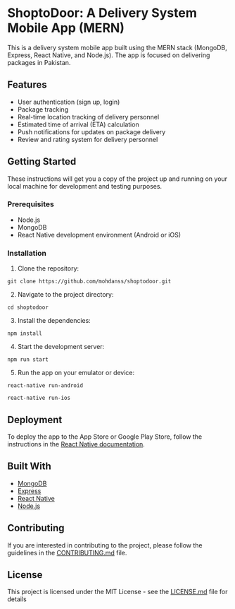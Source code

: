 # **ShoptoDoor: A Delivery System Mobile App (MERN)**

This is a delivery system mobile app built using the MERN stack (MongoDB, Express, React Native, and Node.js). The app is focused on delivering packages in Pakistan.

## Features

* User authentication (sign up, login)
* Package tracking
* Real-time location tracking of delivery personnel
* Estimated time of arrival (ETA) calculation
* Push notifications for updates on package delivery
* Review and rating system for delivery personnel

## Getting Started

These instructions will get you a copy of the project up and running on your local machine for development and testing purposes.

### Prerequisites

* Node.js
* MongoDB
* React Native development environment (Android or iOS)

### Installation

1. Clone the repository:

<pre><div class="bg-black mb-4 rounded-md"><div class="flex items-center relative text-gray-200 bg-gray-800 px-4 py-2 text-xs font-sans"></div><div class="p-4 overflow-y-auto"><code class="!whitespace-pre-wrap hljs language-bash">git clone https://github.com/mohdanss/shoptodoor.git
</code></div></div></pre>

2. Navigate to the project directory:

<pre><div class="bg-black mb-4 rounded-md"><div class="flex items-center relative text-gray-200 bg-gray-800 px-4 py-2 text-xs font-sans"></div><div class="p-4 overflow-y-auto"><code class="!whitespace-pre-wrap hljs language-bash">cd shoptodoor
</code></div></div></pre>

3. Install the dependencies:

<pre><div class="bg-black mb-4 rounded-md"><div class="flex items-center relative text-gray-200 bg-gray-800 px-4 py-2 text-xs font-sans"></div><div class="p-4 overflow-y-auto"><code class="!whitespace-pre-wrap hljs">npm install
</code></div></div></pre>

4. Start the development server:

<pre><div class="bg-black mb-4 rounded-md"><div class="flex items-center relative text-gray-200 bg-gray-800 px-4 py-2 text-xs font-sans"></div><div class="p-4 overflow-y-auto"><code class="!whitespace-pre-wrap hljs language-sql">npm run start
</code></div></div></pre>

5. Run the app on your emulator or device:

<pre><div class="bg-black mb-4 rounded-md"><div class="flex items-center relative text-gray-200 bg-gray-800 px-4 py-2 text-xs font-sans"></div><div class="p-4 overflow-y-auto"><code class="!whitespace-pre-wrap hljs language-java">react-native run-android
</code></div></div></pre>

<pre><div class="bg-black mb-4 rounded-md"><div class="flex items-center relative text-gray-200 bg-gray-800 px-4 py-2 text-xs font-sans"></div><div class="p-4 overflow-y-auto"><code class="!whitespace-pre-wrap hljs language-java">react-native run-ios
</code></div></div></pre>

## Deployment

To deploy the app to the App Store or Google Play Store, follow the instructions in the [React Native documentation](https://facebook.github.io/react-native/docs/signed-apk-android).

## Built With

* [MongoDB](https://www.mongodb.com/)
* [Express](https://expressjs.com/)
* [React Native](https://facebook.github.io/react-native/)
* [Node.js](https://nodejs.org/)

## Contributing

If you are interested in contributing to the project, please follow the guidelines in the [CONTRIBUTING.md](https://github.com/mohdanss/shoptodoor/blob/main/CONTRIBUTING.md) file.

## License

This project is licensed under the MIT License - see the [LICENSE.md](https://github.com/mohdanss/shoptodoor/blob/main/LICENSE.md) file for details
